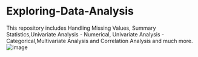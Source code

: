 # Exploring-Data-Analysis
This repository includes Handling Missing Values, Summary Statistics,Univariate Analysis - Numerical, Univariate Analysis - Categorical,Multivariate Analysis and Correlation Analysis and much more.
![image](https://github.com/user-attachments/assets/56decbd1-7b91-46d9-84d6-35f024325939)
